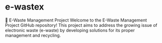 # e-wastex
🌱 E-Waste Management Project  Welcome to the E-Waste Management Project GitHub repository! This project aims to address the growing issue of electronic waste (e-waste) by developing solutions for its proper management and recycling.

